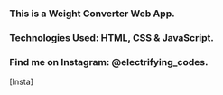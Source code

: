 ### This is a Weight Converter Web App.

### Technologies Used: HTML, CSS & JavaScript.

### Find me on Instagram: @electrifying_codes.

[Insta]
